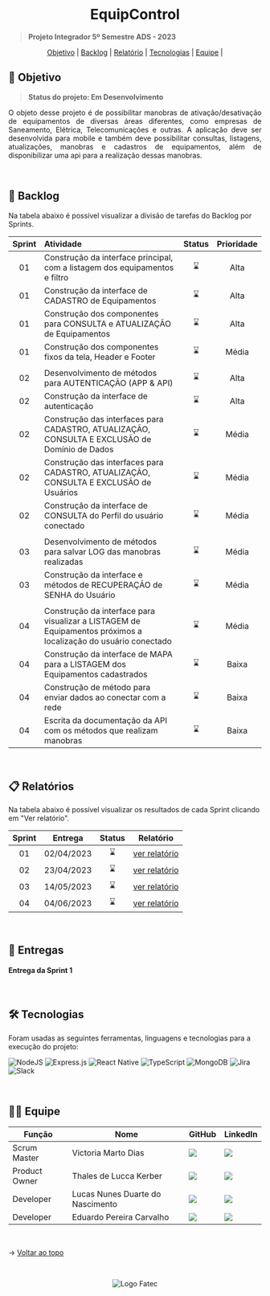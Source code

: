 <br id="topo">

<h1 align="center">EquipControl</h1>

> **Projeto Integrador 5º Semestre ADS - 2023**

<p align="center">
    <a href="#objetivo">Objetivo</a> |
    <a href="#backlog">Backlog</a> |
    <a href="#relatório">Relatório</a> |
    <a href="#tecnologias">Tecnologias</a> |
    <a href="#equipe">Equipe</a> |
</p>

<span id="objetivo">

## 🚀 Objetivo

> **Status do projeto: Em Desenvolvimento**

<p align="justify">O objeto desse projeto é de possibilitar manobras de ativação/desativação de equipamentos de diversas áreas diferentes, como empresas de Saneamento, Elétrica, Telecomunicações e outras. A aplicação deve ser desenvolvida para mobile e também deve possibilitar consultas, listagens, atualizações, manobras e cadastros de equipamentos, além de disponibilizar uma api para a realização dessas manobras. </p>

<span id="backlog">

<br>

## 📌 Backlog

Na tabela abaixo é possível visualizar a divisão de tarefas do Backlog por Sprints.

| Sprint | Atividade                                                                                                      |   Status    | Prioridade |
| :----: | :------------------------------------------------------------------------------------------------------------- | :---------: | :--------: |
|   01   | Construção da interface principal, com a listagem dos equipamentos e filtro                                    | :hourglass: |    Alta    |
|   01   | Construção da interface de CADASTRO de Equipamentos                                                            | :hourglass: |    Alta    |
|   01   | Construção dos componentes para CONSULTA e ATUALIZAÇÃO de Equipamentos                                         | :hourglass: |    Alta    |
|   01   | Construção dos componentes fixos da tela, Header e Footer                                                      | :hourglass: |   Média    |
|        |
|   02   | Desenvolvimento de métodos para AUTENTICAÇÃO (APP & API)                                                       | :hourglass: |    Alta    |
|   02   | Construção da interface de autenticação                                                                        | :hourglass: |    Alta    |
|   02   | Construção das interfaces para CADASTRO, ATUALIZAÇÃO, CONSULTA E EXCLUSÃO de Domínio de Dados                  | :hourglass: |   Média    |
|   02   | Construção das interfaces para CADASTRO, ATUALIZAÇÃO, CONSULTA E EXCLUSÃO de Usuários                          | :hourglass: |   Média    |
|   02   | Construção da interface de CONSULTA do Perfil do usuário conectado                                             | :hourglass: |   Média    |
|        |
|   03   | Desenvolvimento de métodos para salvar LOG das manobras realizadas                                             | :hourglass: |   Média    |
|   03   | Construção da interface e métodos de RECUPERAÇÃO de SENHA do Usuário                                           | :hourglass: |   Média    |
|        |
|   04   | Construção da interface para visualizar a LISTAGEM de Equipamentos próximos a localização do usuário conectado | :hourglass: |   Média    |
|   04   | Construção da interface de MAPA para a LISTAGEM dos Equipamentos cadastrados                                   | :hourglass: |   Baixa    |
|   04   | Construção de método para enviar dados ao conectar com a rede                                                  | :hourglass: |   Baixa    |
|   04   | Escrita da documentação da API com os métodos que realizam manobras                                            | :hourglass: |   Baixa    |

<br>

<span id="relatório">

## :clipboard: Relatórios

Na tabela abaixo é possível visualizar os resultados de cada Sprint clicando em "Ver relatório".

| Sprint |  Entrega   |   Status    |                  Relatório                  |
| :----: | :--------: | :---------: | :-----------------------------------------: |
|   01   | 02/04/2023 | :hourglass: | [ver relatório](/docs/relatorio-sprint1.md) |
|   02   | 23/04/2023 | :hourglass: | [ver relatório](/docs/relatorio-sprint2.md) |
|   03   | 14/05/2023 | :hourglass: | [ver relatório](/docs/relatorio-sprint3.md) |
|   04   | 04/06/2023 | :hourglass: | [ver relatório](/docs/relatorio-sprint4.md) |

<br />

## :medal_sports: Entregas

<h4> Entrega da Sprint 1 </h4>
<p align="center"></p>

<br />

<span id="tecnologias">

## 🛠️ Tecnologias

Foram usadas as seguintes ferramentas, linguagens e tecnologias para a execução do projeto:

![NodeJS](https://img.shields.io/badge/node.js-6DA55F?style=for-the-badge&logo=node.js&logoColor=white)
![Express.js](https://img.shields.io/badge/express.js-%23404d59.svg?style=for-the-badge&logo=express&logoColor=%2361DAFB)
![React Native](https://img.shields.io/badge/react_native-%2320232a.svg?style=for-the-badge&logo=react&logoColor=%2361DAFB)
![TypeScript](https://img.shields.io/badge/typescript-%23007ACC.svg?style=for-the-badge&logo=typescript&logoColor=white)
![MongoDB](https://img.shields.io/badge/MongoDB-%234ea94b.svg?style=for-the-badge&logo=mongodb&logoColor=white)
![Jira](https://img.shields.io/badge/jira-%230A0FFF.svg?style=for-the-badge&logo=jira&logoColor=white)
![Slack](https://img.shields.io/badge/Slack-4A154B?style=for-the-badge&logo=slack&logoColor=white)

<br />

<span id="equipe">

## 👩‍💻 Equipe

| Função        | Nome                             | GitHub                                                                                                                                                                                            | LinkedIn                                                                                                                                                                                                             |
| ------------- | -------------------------------- | ------------------------------------------------------------------------------------------------------------------------------------------------------------------------------------------------- | -------------------------------------------------------------------------------------------------------------------------------------------------------------------------------------------------------------------- |
| Scrum Master  | Victoria Marto Dias              | <a href="https://github.com/DiasVitoria" target="_blanck"><img src = "https://img.shields.io/badge/GitHub-100000?style=for-the-badge&logo=github&logoColor=white" target="_blank"></a>            | <a href="https://www.linkedin.com/in/diasvictoria/" target="_blank"><img src="https://img.shields.io/badge/-LinkedIn-%230077B5?style=for-the-badge&logo=linkedin&logoColor=white" target="_blank"></a>               |
| Product Owner | Thales de Lucca Kerber           | <a href="https://github.com/thaleskerber" target="_blanck"><img src = "https://img.shields.io/badge/GitHub-100000?style=for-the-badge&logo=github&logoColor=white" target="_blank"></a>           | <a href="https://www.linkedin.com/in/thaleskerber/" target="_blank"><img src="https://img.shields.io/badge/-LinkedIn-%230077B5?style=for-the-badge&logo=linkedin&logoColor=white" target="_blank"></a>               |
| Developer     | Lucas Nunes Duarte do Nascimento | <a href="https://github.com/Lkduarte" target="_blanck"><img src = "https://img.shields.io/badge/GitHub-100000?style=for-the-badge&logo=github&logoColor=white" target="_blank"></a>               | <a href="https://www.linkedin.com/in/lucas-nunes-nascimento/" target="_blank"><img src="https://img.shields.io/badge/-LinkedIn-%230077B5?style=for-the-badge&logo=linkedin&logoColor=white" target="_blank"></a>     |
| Developer     | Eduardo Pereira Carvalho         | <a href="https://github.com/eduardopereiracarvalho" target="_blanck"><img src = "https://img.shields.io/badge/GitHub-100000?style=for-the-badge&logo=github&logoColor=white" target="_blank"></a> | <a href="https://www.linkedin.com/in/eduardo-carvalho-0a1411213/" target="_blank"><img src="https://img.shields.io/badge/-LinkedIn-%230077B5?style=for-the-badge&logo=linkedin&logoColor=white" target="_blank"></a> |

<br>

→ [Voltar ao topo](#topo)

<br>

<div align='center' height='70'>
  
![Logo Fatec](https://github.com/thaleskerber/Projeto-Integrador-4-Semestre/assets/26208169/c5407beb-d912-41da-afbb-13b054a55885)

</div>
